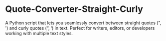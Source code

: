 # Quote-Converter-Straight-Curly
A Python script that lets you seamlessly convert between straight quotes (", ') and curly quotes (“, ‘) in text. Perfect for writers, editors, or developers working with multiple text styles.
